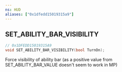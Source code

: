 ```yaml
---
ns: HUD
aliases: ["0x1dfedd15019315a9"]
---
```

## SET_ABILITY_BAR_VISIBILITY

```c
// 0x1DFEDD15019315A9
void SET_ABILITY_BAR_VISIBILITY(bool TurnOn);
```

Force visibility of ability bar (as a positive value from SET_ABILITY_BAR_VALUE doesn't seem to work in MP)

